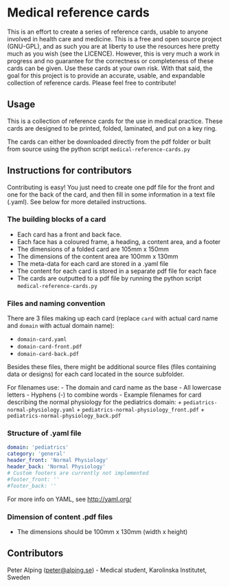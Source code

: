 # Medical reference cards
This is an effort to create a series of reference cards, usable to anyone involved in health care and medicine. This is a free and open source project (GNU-GPL), and as such you are at liberty to use the resources here pretty much as you wish (see the LICENCE). However, this is very much a work in progress and no guarantee for the correctness or completeness of these cards can be given. Use these cards at your own risk. With that said, the goal for this project is to provide an accurate, usable, and expandable collection of reference cards. Please feel free to contribute!

## Usage
This is a collection of reference cards for the use in medical practice. These cards are designed to be printed, folded, laminated, and put on a key ring.

The cards can either be downloaded directly from the pdf folder or built from source using the python script `medical-reference-cards.py`

## Instructions for contributors
Contributing is easy! You just need to create one pdf file for the front and one for the back of the card, and then fill in some information in a text file (.yaml). See below for more detailed instructions.

### The building blocks of a card
- Each card has a front and back face.
- Each face has a coloured frame, a heading, a content area, and a footer
- The dimensions of a folded card are 105mm x 150mm
- The dimensions of the content area are 100mm x 130mm
- The meta-data for each card are stored in a .yaml file
- The content for each card is stored in a separate pdf file for each face
- The cards are outputted to a pdf file by running the python script `medical-reference-cards.py`

### Files and naming convention
There are 3 files making up each card (replace `card` with actual card name and `domain` with actual domain name):
+ `domain-card.yaml`
+ `domain-card-front.pdf`
+ `domain-card-back.pdf`

Besides these files, there might be additional source files (files containing data or designs) for each card located in the source subfolder.

For filenames use:
    - The domain and card name as the base
    - All lowercase letters
    - Hyphens (-) to combine words
    - Example filenames for card describing the normal physiology for the pediatrics domain:
        + `pediatrics-normal-physiology.yaml`
        + `pediatrics-normal-physiology_front.pdf`
        + `pediatrics-normal-physiology_back.pdf`

### Structure of .yaml file
```yaml
domain: 'pediatrics'
category: 'general'
header_front: 'Normal Physiology'
header_back: 'Normal Physiology'
# Custom footers are currently not implemented
#footer_front: ''
#footer_back: ''
```
For more info on YAML, see http://yaml.org/

### Dimension of content .pdf files
- The dimensions should be 100mm x 130mm (width x height)

## Contributors
Peter Alping (peter@alping.se) - Medical student, Karolinska Institutet, Sweden
